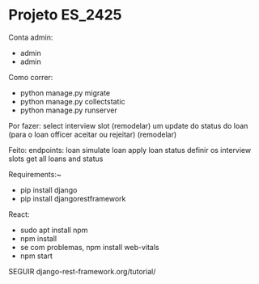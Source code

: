 # Projeto ES_2425

Conta admin:
- admin
- admin

Como correr:
- python manage.py migrate
- python manage.py collectstatic
- python manage.py runserver

Por fazer: 
select interview slot (remodelar)
um update do status do loan (para o loan officer aceitar ou rejeitar) (remodelar)


Feito:
endpoints:
loan simulate
loan apply
loan status
definir os interview slots
get all loans and status

Requirements:~
- pip install django
- pip install djangorestframework


React:
- sudo apt install npm
- npm install
- se com problemas, npm install web-vitals
- npm start


SEGUIR django-rest-framework.org/tutorial/